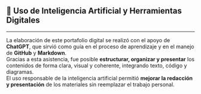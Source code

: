 ## 🤖 **Uso de Inteligencia Artificial y Herramientas Digitales**
---

La elaboración de este portafolio digital se realizó con el apoyo de **ChatGPT**, que sirvió como guía en el proceso de aprendizaje y en el manejo de **GitHub** y **Markdown**.  
Gracias a esta asistencia, fue posible **estructurar, organizar y presentar** los contenidos de forma clara, visual y coherente, integrando texto, código y diagramas.  
El uso responsable de la inteligencia artificial permitió **mejorar la redacción y presentación** de los materiales sin reemplazar el trabajo personal.

